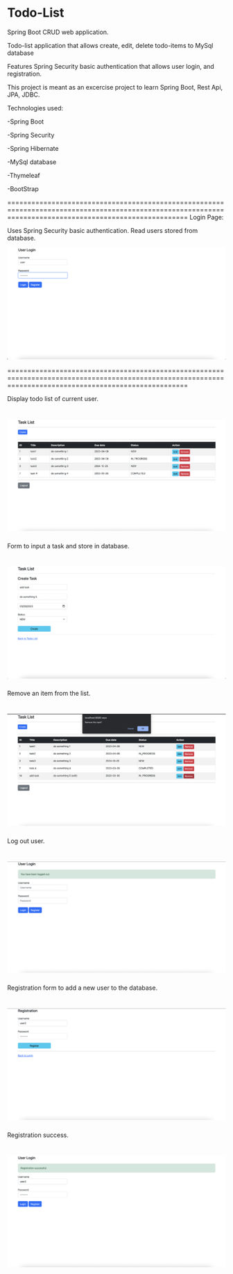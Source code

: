 # Todo-List
Spring Boot CRUD web application.

Todo-list application that allows create, edit, delete todo-items to MySql database

Features Spring Security basic authentication that allows user login, and registration.

This project is meant as an excercise project to learn Spring Boot, Rest Api, JPA, JDBC.


Technologies used:

-Spring Boot

-Spring Security

-Spring Hibernate

-MySql database

-Thymeleaf

-BootStrap



=========================================================================================================================================================
Login Page:

Uses Spring Security basic authentication. Read users stored from database.


![](demo/Todo-demo-login.png)

=========================================================================================================================================================

Display todo list of current user.


![](demo/Todo-demo-list.png)
=========================================================================================================================================================

Form to input a task and store in database.



![](demo/Todo-demo-create.png)
=========================================================================================================================================================

Remove an item from the list.



![](demo/Todo-demo-delete.png)
=========================================================================================================================================================

Log out user.



![](demo/Todo-demo-logout.png)
=========================================================================================================================================================

Registration form to add a new user to the database.


![](demo/Todo-demo-registration.png)
=========================================================================================================================================================

Registration success.


![](demo/Todo-demo-registration-success.png)
=========================================================================================================================================================

